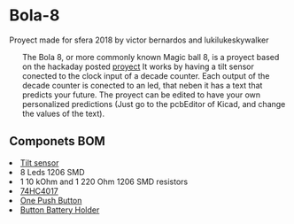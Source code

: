 # Bola-8
Proyect made for sfera 2018 by victor bernardos and lukilukeskywalker
<ul>
  The Bola 8, or more commonly known Magic ball 8, is a proyect based on the hackaday posted <a href="https://hackaday.com/2018/04/05/magic-8-ball-business-card-will-answer-all-your-questions/">proyect</a>
  It works by having a tilt sensor conected to the clock input of a decade counter. Each output of the decade counter is conected to an led, that neben it has a text that predicts your future.
  The proyect can be edited to have your own personalized predictions (Just go to the pcbEditor of Kicad, and change the values of the text).
  </ul>
  <h2>Componets BOM</h2>
  <li><a href="https://de.aliexpress.com/item/100PCS-LOT-SW-200D-Ball-Switch-SW-200D-Tilt-Angle-Sensor-Switch-Angle-Switch-Transducer/32757296355.html?spm=a2g0s.9042311.0.0.27424c4dg2IXFF">Tilt sensor</a> </li>
  <li>8 Leds 1206 SMD</li>
  <li>1 10 kOhm and 1 220 Ohm 1206 SMD resistors </li>
  <li><a href="https://www.mouser.es/ProductDetail/595-CD74HC4017NSR">74HC4017</a> </li>
  <li><a href="https://www.mouser.com/ProductDetail/688-SKQGAKE010">One Push Button</a> </li>
  <li><a href="https://www.mouser.com/ProductDetail/712-BAT-HLD-001">Button Battery Holder</a> </li>
